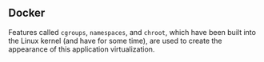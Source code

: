 Docker
---

Features called `cgroups`, `namespaces`, and `chroot`, which have been built into the Linux kernel (and have for some time), are used to create the appearance of this application virtualization.



